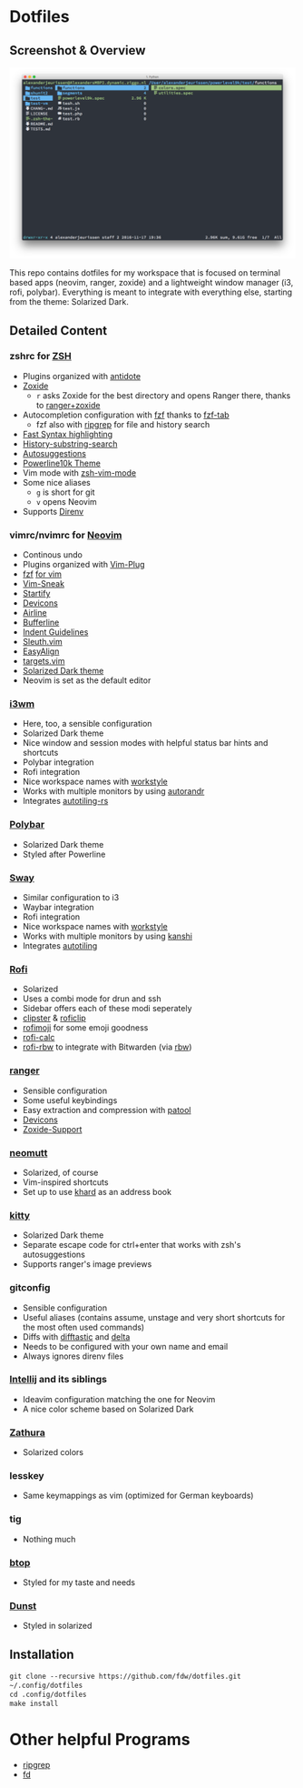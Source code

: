 # Dotfiles

## Screenshot & Overview

![Screenshot](screenshot.png)

This repo contains dotfiles for my workspace that is focused on terminal based apps (neovim, ranger, zoxide) and a lightweight window manager (i3, rofi, polybar). Everything is meant to integrate with everything else, starting from the theme: Solarized Dark.

## Detailed Content

### zshrc for [ZSH](http://zsh.org/)
* Plugins organized with [antidote](https://getantidote.github.io/)
* [Zoxide](https://github.com/ajeetdsouza/zoxide)
  * `r` asks Zoxide for the best directory and opens Ranger there, thanks to [ranger+zoxide](https://github.com/fdw/ranger_zoxide)
* Autocompletion configuration with [fzf](https://github.com/junegunn/fzf) thanks to [fzf-tab](https://github.com/Aloxaf/fzf-tab)
  * fzf also with [ripgrep](https://github.com/BurntSushi/ripgrep) for file and history search
* [Fast Syntax highlighting](https://github.com/zdharma/fast-syntax-highlighting)
* [History-substring-search](https://github.com/zsh-users/zsh-history-substring-search)
* [Autosuggestions](https://github.com/zsh-users/zsh-autosuggestions)
* [Powerline10k Theme](https://github.com/romkatv/powerlevel10k)
* Vim mode with [zsh-vim-mode](https://github.com/softmoth/zsh-vim-mode)
* Some nice aliases
  * `g` is short for git
  * `v` opens Neovim
* Supports [Direnv](https://github.com/direnv/direnv)

### vimrc/nvimrc for [Neovim](https://neovim.io/)
* Continous undo
* Plugins organized with [Vim-Plug](https://github.com/junegunn/vim-plug)
* [fzf](https://github.com/junegunn/fzf) [for vim](https://github.com/junegunn/fzf.vim)
* [Vim-Sneak](https://github.com/justinmk/vim-sneak)
* [Startify](https://github.com/mhinz/vim-startify)
* [Devicons](https://github.com/ryanoasis/vim-devicons)
* [Airline](https://github.com/bling/vim-airline)
* [Bufferline](https://github.com/bling/vim-bufferline)
* [Indent Guidelines](https://github.com/nathanaelkane/vim-indent-guides)
* [Sleuth.vim](https://github.com/tpope/vim-sleuth)
* [EasyAlign](https://github.com/junegunn/vim-easy-align)
* [targets.vim](https://github.com/wellle/targets.vim)
* [Solarized Dark theme](https://github.com/lifepillar/vim-solarized8)
* Neovim is set as the default editor

### [i3wm](https://i3wm.org/)
* Here, too, a sensible configuration
* Solarized Dark theme
* Nice window and session modes with helpful status bar hints and shortcuts
* Polybar integration
* Rofi integration
* Nice workspace names with [workstyle](https://github.com/pierrechevalier83/workstyle)
* Works with multiple monitors by using [autorandr](https://github.com/phillipberndt/autorandr)
* Integrates [autotiling-rs](https://github.com/ammgws/autotiling-rs)

### [Polybar](https://github.com/jaagr/polybar/)
* Solarized Dark theme
* Styled after Powerline

### [Sway](https://swaywm.org/)
* Similar configuration to i3
* Waybar integration
* Rofi integration
* Nice workspace names with [workstyle](https://github.com/pierrechevalier83/workstyle)
* Works with multiple monitors by using [kanshi](https://sr.ht/~emersion/kanshi/)
* Integrates [autotiling](https://github.com/nwg-piotr/autotiling)

### [Rofi](https://davedavenport.github.io/rofi/)
* Solarized
* Uses a combi mode for drun and ssh
* Sidebar offers each of these modi seperately
* [clipster](https://github.com/mrichar1/clipster) & [roficlip](https://github.com/gilbertw1/roficlip)
* [rofimoji](https://github.com/fdw/rofimoji) for some emoji goodness
* [rofi-calc](https://github.com/svenstaro/rofi-calc)
* [rofi-rbw](https://github.com/fdw/rofi-rbw) to integrate with Bitwarden (via [rbw](https://github.com/doy/rbw))

### [ranger](http://ranger.nongnu.org/)
* Sensible configuration
* Some useful keybindings
* Easy extraction and compression with [patool](https://wummel.github.io/patool/)
* [Devicons](https://github.com/alexanderjeurissen/ranger_devicons/)
* [Zoxide-Support](https://github.com/jchook/ranger-zoxide/)

### [neomutt](https://neomutt.org/)
* Solarized, of course
* Vim-inspired shortcuts
* Set up to use [khard](https://github.com/scheibler/khard) as an address book

### [kitty](https://github.com/kovidgoyal/kitty)
* Solarized Dark theme
* Separate escape code for ctrl+enter that works with zsh's autosuggestions
* Supports ranger's image previews

### gitconfig
* Sensible configuration
* Useful aliases (contains assume, unstage and very short shortcuts for the most often used commands)
* Diffs with [difftastic](https://github.com/Wilfred/difftastic/) and [delta](https://github.com/dandavison/delta/)
* Needs to be configured with your own name and email
* Always ignores direnv files

### [Intellij](https://www.jetbrains.com/idea/) and its siblings
* Ideavim configuration matching the one for Neovim
* A nice color scheme based on Solarized Dark

### [Zathura](https://github.com/pwmt/zathura)
* Solarized colors

### lesskey
* Same keymappings as vim (optimized for German keyboards)

### tig
* Nothing much

### [btop](https://github.com/aristocratos/btop)
* Styled for my taste and needs

### [Dunst](https://github.com/dunst-project/dunst)
* Styled in solarized

## Installation
```
git clone --recursive https://github.com/fdw/dotfiles.git ~/.config/dotfiles
cd .config/dotfiles
make install
```

# Other helpful Programs
* [ripgrep](https://github.com/BurntSushi/ripgrep)
* [fd](https://github.com/sharkdp/fd)
